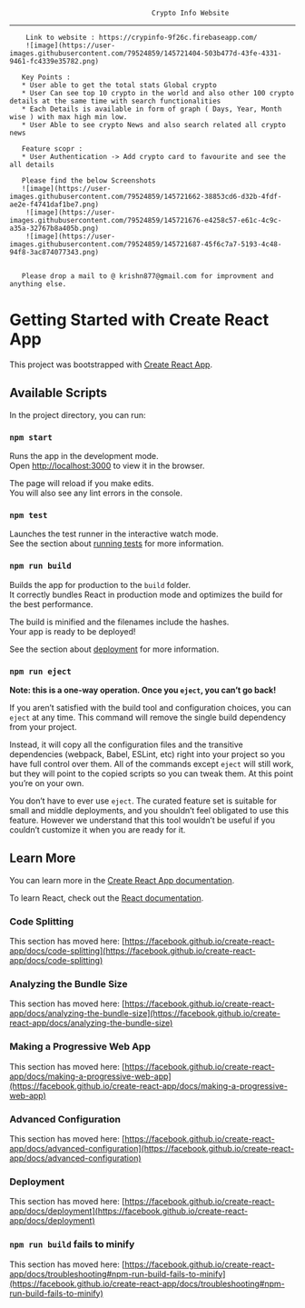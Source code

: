                                        Crypto Info Website
   ____________________________________________________________________________________________________

        Link to website : https://crypinfo-9f26c.firebaseapp.com/
        ![image](https://user-images.githubusercontent.com/79524859/145721404-503b477d-43fe-4331-9461-fc4339e35782.png)
       
       Key Points :
       * User able to get the total stats Global crypto 
       * User Can see top 10 crypto in the world and also other 100 crypto details at the same time with search functionalities 
       * Each Details is available in form of graph ( Days, Year, Month wise ) with max high min low.
       * User Able to see crypto News and also search related all crypto news 
       
       Feature scopr :
       * User Authentication -> Add crypto card to favourite and see the all details
       
       Please find the below Screenshots
       ![image](https://user-images.githubusercontent.com/79524859/145721662-38853cd6-d32b-4fdf-ae2e-f4741daf1be7.png)
        ![image](https://user-images.githubusercontent.com/79524859/145721676-e4258c57-e61c-4c9c-a35a-32767b8a405b.png)
        ![image](https://user-images.githubusercontent.com/79524859/145721687-45f6c7a7-5193-4c48-94f8-3ac874077343.png)

      
       Please drop a mail to @ krishn877@gmail.com for improvment and anything else. 


# Getting Started with Create React App

This project was bootstrapped with [Create React App](https://github.com/facebook/create-react-app).

## Available Scripts

In the project directory, you can run:

### `npm start`

Runs the app in the development mode.\
Open [http://localhost:3000](http://localhost:3000) to view it in the browser.

The page will reload if you make edits.\
You will also see any lint errors in the console.

### `npm test`

Launches the test runner in the interactive watch mode.\
See the section about [running tests](https://facebook.github.io/create-react-app/docs/running-tests) for more information.

### `npm run build`

Builds the app for production to the `build` folder.\
It correctly bundles React in production mode and optimizes the build for the best performance.

The build is minified and the filenames include the hashes.\
Your app is ready to be deployed!

See the section about [deployment](https://facebook.github.io/create-react-app/docs/deployment) for more information.

### `npm run eject`

**Note: this is a one-way operation. Once you `eject`, you can’t go back!**

If you aren’t satisfied with the build tool and configuration choices, you can `eject` at any time. This command will remove the single build dependency from your project.

Instead, it will copy all the configuration files and the transitive dependencies (webpack, Babel, ESLint, etc) right into your project so you have full control over them. All of the commands except `eject` will still work, but they will point to the copied scripts so you can tweak them. At this point you’re on your own.

You don’t have to ever use `eject`. The curated feature set is suitable for small and middle deployments, and you shouldn’t feel obligated to use this feature. However we understand that this tool wouldn’t be useful if you couldn’t customize it when you are ready for it.

## Learn More

You can learn more in the [Create React App documentation](https://facebook.github.io/create-react-app/docs/getting-started).

To learn React, check out the [React documentation](https://reactjs.org/).

### Code Splitting

This section has moved here: [https://facebook.github.io/create-react-app/docs/code-splitting](https://facebook.github.io/create-react-app/docs/code-splitting)

### Analyzing the Bundle Size

This section has moved here: [https://facebook.github.io/create-react-app/docs/analyzing-the-bundle-size](https://facebook.github.io/create-react-app/docs/analyzing-the-bundle-size)

### Making a Progressive Web App

This section has moved here: [https://facebook.github.io/create-react-app/docs/making-a-progressive-web-app](https://facebook.github.io/create-react-app/docs/making-a-progressive-web-app)

### Advanced Configuration

This section has moved here: [https://facebook.github.io/create-react-app/docs/advanced-configuration](https://facebook.github.io/create-react-app/docs/advanced-configuration)

### Deployment

This section has moved here: [https://facebook.github.io/create-react-app/docs/deployment](https://facebook.github.io/create-react-app/docs/deployment)

### `npm run build` fails to minify

This section has moved here: [https://facebook.github.io/create-react-app/docs/troubleshooting#npm-run-build-fails-to-minify](https://facebook.github.io/create-react-app/docs/troubleshooting#npm-run-build-fails-to-minify)

